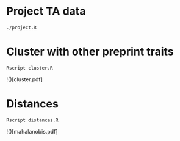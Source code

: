 # Project TA data

```{sh}
./project.R
```

# Cluster with other preprint traits

```{sh}
Rscript cluster.R
```

!()[cluster.pdf]

# Distances

```{sh}
Rscript distances.R
```

!()[mahalanobis.pdf]
